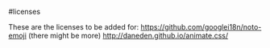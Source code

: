 #licenses

These are the licenses to be added for:
https://github.com/googlei18n/noto-emoji
(there might be more)
http://daneden.github.io/animate.css/
